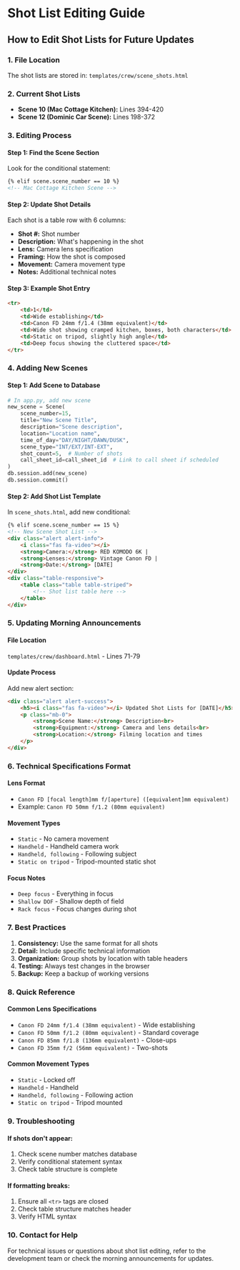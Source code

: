 # Shot List Editing Guide

## How to Edit Shot Lists for Future Updates

### 1. **File Location**
The shot lists are stored in: `templates/crew/scene_shots.html`

### 2. **Current Shot Lists**
- **Scene 10 (Mac Cottage Kitchen):** Lines 394-420
- **Scene 12 (Dominic Car Scene):** Lines 198-372

### 3. **Editing Process**

#### **Step 1: Find the Scene Section**
Look for the conditional statement:
```html
{% elif scene.scene_number == 10 %}
<!-- Mac Cottage Kitchen Scene -->
```

#### **Step 2: Update Shot Details**
Each shot is a table row with 6 columns:
- **Shot #:** Shot number
- **Description:** What's happening in the shot
- **Lens:** Camera lens specification
- **Framing:** How the shot is composed
- **Movement:** Camera movement type
- **Notes:** Additional technical notes

#### **Step 3: Example Shot Entry**
```html
<tr>
    <td>1</td>
    <td>Wide establishing</td>
    <td>Canon FD 24mm f/1.4 (38mm equivalent)</td>
    <td>Wide shot showing cramped kitchen, boxes, both characters</td>
    <td>Static on tripod, slightly high angle</td>
    <td>Deep focus showing the cluttered space</td>
</tr>
```

### 4. **Adding New Scenes**

#### **Step 1: Add Scene to Database**
```python
# In app.py, add new scene
new_scene = Scene(
    scene_number=15,
    title="New Scene Title",
    description="Scene description",
    location="Location name",
    time_of_day="DAY/NIGHT/DAWN/DUSK",
    scene_type="INT/EXT/INT-EXT",
    shot_count=5,  # Number of shots
    call_sheet_id=call_sheet_id  # Link to call sheet if scheduled
)
db.session.add(new_scene)
db.session.commit()
```

#### **Step 2: Add Shot List Template**
In `scene_shots.html`, add new conditional:
```html
{% elif scene.scene_number == 15 %}
<!-- New Scene Shot List -->
<div class="alert alert-info">
    <i class="fas fa-video"></i>
    <strong>Camera:</strong> RED KOMODO 6K |
    <strong>Lenses:</strong> Vintage Canon FD |
    <strong>Date:</strong> [DATE]
</div>
<div class="table-responsive">
    <table class="table table-striped">
        <!-- Shot list table here -->
    </table>
</div>
```

### 5. **Updating Morning Announcements**

#### **File Location**
`templates/crew/dashboard.html` - Lines 71-79

#### **Update Process**
Add new alert section:
```html
<div class="alert alert-success">
    <h5><i class="fas fa-video"></i> Updated Shot Lists for [DATE]</h5>
    <p class="mb-0">
        <strong>Scene Name:</strong> Description<br>
        <strong>Equipment:</strong> Camera and lens details<br>
        <strong>Location:</strong> Filming location and times
    </p>
</div>
```

### 6. **Technical Specifications Format**

#### **Lens Format**
- `Canon FD [focal length]mm f/[aperture] ([equivalent]mm equivalent)`
- Example: `Canon FD 50mm f/1.2 (80mm equivalent)`

#### **Movement Types**
- `Static` - No camera movement
- `Handheld` - Handheld camera work
- `Handheld, following` - Following subject
- `Static on tripod` - Tripod-mounted static shot

#### **Focus Notes**
- `Deep focus` - Everything in focus
- `Shallow DOF` - Shallow depth of field
- `Rack focus` - Focus changes during shot

### 7. **Best Practices**

1. **Consistency:** Use the same format for all shots
2. **Detail:** Include specific technical information
3. **Organization:** Group shots by location with table headers
4. **Testing:** Always test changes in the browser
5. **Backup:** Keep a backup of working versions

### 8. **Quick Reference**

#### **Common Lens Specifications**
- `Canon FD 24mm f/1.4 (38mm equivalent)` - Wide establishing
- `Canon FD 50mm f/1.2 (80mm equivalent)` - Standard coverage
- `Canon FD 85mm f/1.8 (136mm equivalent)` - Close-ups
- `Canon FD 35mm f/2 (56mm equivalent)` - Two-shots

#### **Common Movement Types**
- `Static` - Locked off
- `Handheld` - Handheld
- `Handheld, following` - Following action
- `Static on tripod` - Tripod mounted

### 9. **Troubleshooting**

#### **If shots don't appear:**
1. Check scene number matches database
2. Verify conditional statement syntax
3. Check table structure is complete

#### **If formatting breaks:**
1. Ensure all `<tr>` tags are closed
2. Check table structure matches header
3. Verify HTML syntax

### 10. **Contact for Help**
For technical issues or questions about shot list editing, refer to the development team or check the morning announcements for updates.
